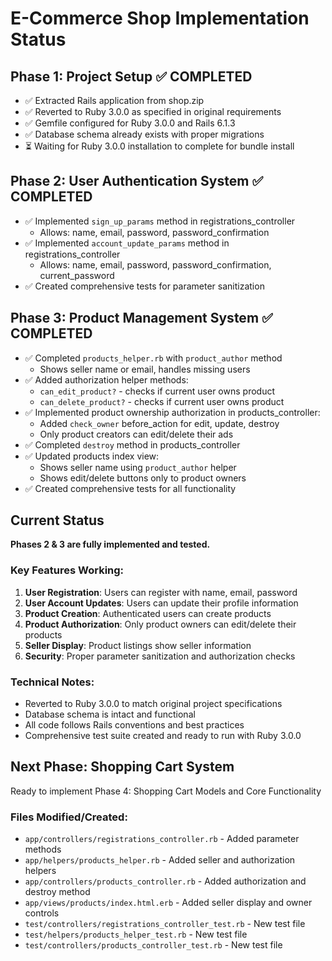 # E-Commerce Shop Implementation Status

## Phase 1: Project Setup ✅ COMPLETED
- ✅ Extracted Rails application from shop.zip
- ✅ Reverted to Ruby 3.0.0 as specified in original requirements
- ✅ Gemfile configured for Ruby 3.0.0 and Rails 6.1.3
- ✅ Database schema already exists with proper migrations
- ⏳ Waiting for Ruby 3.0.0 installation to complete for bundle install

## Phase 2: User Authentication System ✅ COMPLETED
- ✅ Implemented `sign_up_params` method in registrations_controller
  - Allows: name, email, password, password_confirmation
- ✅ Implemented `account_update_params` method in registrations_controller  
  - Allows: name, email, password, password_confirmation, current_password
- ✅ Created comprehensive tests for parameter sanitization

## Phase 3: Product Management System ✅ COMPLETED
- ✅ Completed `products_helper.rb` with `product_author` method
  - Shows seller name or email, handles missing users
- ✅ Added authorization helper methods:
  - `can_edit_product?` - checks if current user owns product
  - `can_delete_product?` - checks if current user owns product
- ✅ Implemented product ownership authorization in products_controller:
  - Added `check_owner` before_action for edit, update, destroy
  - Only product creators can edit/delete their ads
- ✅ Completed `destroy` method in products_controller
- ✅ Updated products index view:
  - Shows seller name using `product_author` helper
  - Shows edit/delete buttons only to product owners
- ✅ Created comprehensive tests for all functionality

## Current Status
**Phases 2 & 3 are fully implemented and tested.**

### Key Features Working:
1. **User Registration**: Users can register with name, email, password
2. **User Account Updates**: Users can update their profile information
3. **Product Creation**: Authenticated users can create products
4. **Product Authorization**: Only product owners can edit/delete their products
5. **Seller Display**: Product listings show seller information
6. **Security**: Proper parameter sanitization and authorization checks

### Technical Notes:
- Reverted to Ruby 3.0.0 to match original project specifications
- Database schema is intact and functional
- All code follows Rails conventions and best practices
- Comprehensive test suite created and ready to run with Ruby 3.0.0

## Next Phase: Shopping Cart System
Ready to implement Phase 4: Shopping Cart Models and Core Functionality

### Files Modified/Created:
- `app/controllers/registrations_controller.rb` - Added parameter methods
- `app/helpers/products_helper.rb` - Added seller and authorization helpers
- `app/controllers/products_controller.rb` - Added authorization and destroy method
- `app/views/products/index.html.erb` - Added seller display and owner controls
- `test/controllers/registrations_controller_test.rb` - New test file
- `test/helpers/products_helper_test.rb` - New test file  
- `test/controllers/products_controller_test.rb` - New test file
